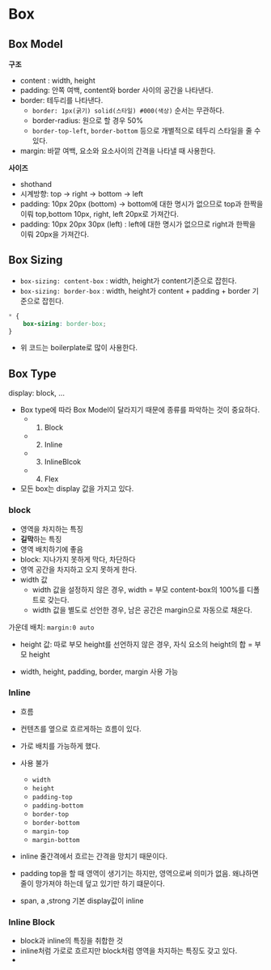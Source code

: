 # Box

## Box Model

**구조**

-   content : width, height
-   padding: 안쪽 여백, content와 border 사이의 공간을 나타낸다.
-   border: 테두리를 나타낸다.
    -   `border: 1px(굵기) solid(스타일) #000(색상)` 순서는 무관하다.
    -   border-radius: 원으로 할 경우 50%
    -   `border-top-left`, `border-bottom` 등으로 개별적으로 테두리 스타일을 줄 수 있다.
-   margin: 바깥 여백, 요소와 요소사이의 간격을 나타낼 때 사용한다.

**사이즈**

-   shothand
-   시계방향: top -> right -> bottom -> left
-   padding: 10px 20px (bottom) -> bottom에 대한 명시가 없으므로 top과 한짝을 이뤄 top,bottom 10px, right, left 20px로 가져간다.
-   padding: 10px 20px 30px (left) : left에 대한 명시가 없으므로 right과 한짝을 이뤄 20px을 가져간다.

## Box Sizing

-   `box-sizing: content-box` : width, height가 content기준으로 잡힌다.
-   `box-sizing: border-box` : width, height가 content + padding + border 기준으로 잡힌다.

```css
* {
    box-sizing: border-box;
}
```

-   위 코드는 boilerplate로 많이 사용한다.

## Box Type

display: block, ...

-   Box type에 따라 Box Model이 달라지기 때문에 종류를 파악하는 것이 중요하다.
    -   1. Block
    -   2. Inline
    -   3. InlineBlcok
    -   4. Flex
-   모든 box는 display 값을 가지고 있다.

### block

-   영역을 차지하는 특징
-   **길막**하는 특징
-   영역 배치하기에 좋음
-   block: 지나가지 못하게 막다, 차단하다
-   영역 공간을 차지하고 오지 못하게 한다.
-   width 값
    -   width 값을 설정하지 않은 경우, width = 부모 content-box의 100%를 디폴트로 갖는다.
    -   width 값을 별도로 선언한 경우, 남은 공간은 margin으로 자동으로 채운다.

가운데 배치: `margin:0 auto`

-   height 값: 따로 부모 height를 선언하지 않은 경우, 자식 요소의 height의 합 = 부모 height

-   width, height, padding, border, margin 사용 가능

### Inline

-   흐름
-   컨텐츠를 옆으로 흐르게하는 흐름이 있다.
-   가로 배치를 가능하게 했다.
-   사용 불가

    -   `width`
    -   `height`
    -   `padding-top`
    -   `padding-bottom`
    -   `border-top`
    -   `border-bottom`
    -   `margin-top`
    -   `margin-bottom`

-   inline 줄간격에서 흐르는 간격을 망치기 때문이다.
-   padding top을 할 때 영역이 생기기는 하지만, 영역으로써 의미가 없음. 왜냐하면 줄이 망가져야 하는데 덮고 있기만 하기 떄문이다.
-   span, a ,strong 기본 display값이 inline

### Inline Block

-   block과 inline의 특징을 취합한 것
-   inline처럼 가로로 흐르지만 block처럼 영역을 차지하는 특징도 갖고 있다.
-
